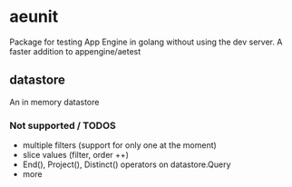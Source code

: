 
# aeunit

Package for testing App Engine in golang without using the dev server. A faster addition to appengine/aetest

## datastore

An in memory datastore

### Not supported / TODOS

* multiple filters (support for only one at the moment)
* slice values (filter, order ++)
* End(), Project(), Distinct() operators on datastore.Query
* more